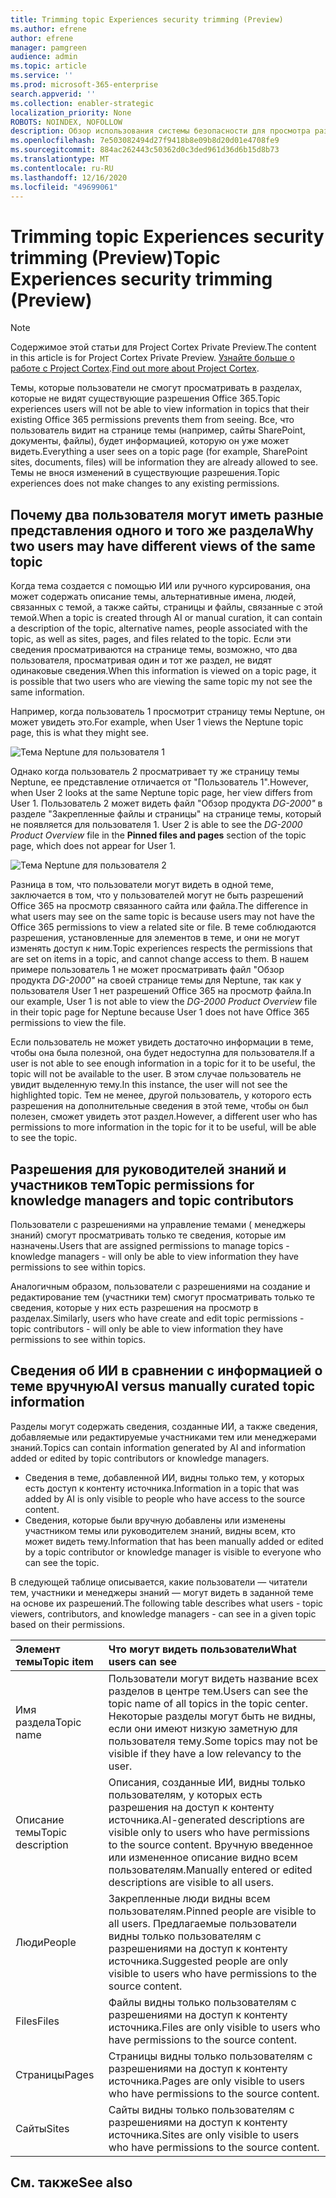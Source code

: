 ```yaml
---
title: Trimming topic Experiences security trimming (Preview)
ms.author: efrene
author: efrene
manager: pamgreen
audience: admin
ms.topic: article
ms.service: ''
ms.prod: microsoft-365-enterprise
search.appverid: ''
ms.collection: enabler-strategic
localization_priority: None
ROBOTS: NOINDEX, NOFOLLOW
description: Обзор использования системы безопасности для просмотра разделов.
ms.openlocfilehash: 7e503082494d27f9418b8e09b8d20d01e4708fe9
ms.sourcegitcommit: 884ac262443c50362d0c3ded961d36d6b15d8b73
ms.translationtype: MT
ms.contentlocale: ru-RU
ms.lasthandoff: 12/16/2020
ms.locfileid: "49699061"
---
```

# <a name="topic-experiences-security-trimming-preview"></a><span data-ttu-id="dd79a-103">Trimming topic Experiences security trimming (Preview)</span><span class="sxs-lookup"><span data-stu-id="dd79a-103">Topic Experiences security trimming (Preview)</span></span>

> [!Note] 
> <span data-ttu-id="dd79a-104">Содержимое этой статьи для Project Cortex Private Preview.</span><span class="sxs-lookup"><span data-stu-id="dd79a-104">The content in this article is for Project Cortex Private Preview.</span></span> <span data-ttu-id="dd79a-105">[Узнайте больше о работе с Project Cortex](https://aka.ms/projectcortex).</span><span class="sxs-lookup"><span data-stu-id="dd79a-105">[Find out more about Project Cortex](https://aka.ms/projectcortex).</span></span>

<span data-ttu-id="dd79a-106">Темы, которые пользователи не смогут просматривать в разделах, которые не видят существующие разрешения Office 365.</span><span class="sxs-lookup"><span data-stu-id="dd79a-106">Topic experiences users will not be able to view information in topics that their existing Office 365 permissions prevents them from seeing.</span></span> <span data-ttu-id="dd79a-107">Все, что пользователь видит на странице темы (например, сайты SharePoint, документы, файлы), будет информацией, которую он уже может видеть.</span><span class="sxs-lookup"><span data-stu-id="dd79a-107">Everything a user sees on a topic page (for example, SharePoint sites, documents, files) will be information they are already allowed to see.</span></span> <span data-ttu-id="dd79a-108">Темы не внося изменений в существующие разрешения.</span><span class="sxs-lookup"><span data-stu-id="dd79a-108">Topic experiences does not make changes to any existing permissions.</span></span>

## <a name="why-two-users-may-have-different-views-of-the-same-topic"></a><span data-ttu-id="dd79a-109">Почему два пользователя могут иметь разные представления одного и того же раздела</span><span class="sxs-lookup"><span data-stu-id="dd79a-109">Why two users may have different views of the same topic</span></span>

<span data-ttu-id="dd79a-110">Когда тема создается с помощью ИИ или ручного курсирования, она может содержать описание темы, альтернативные имена, людей, связанных с темой, а также сайты, страницы и файлы, связанные с этой темой.</span><span class="sxs-lookup"><span data-stu-id="dd79a-110">When a topic is created through AI or manual curation, it can contain a description of the topic, alternative names, people associated with the topic, as well as sites, pages, and files related to the topic.</span></span> <span data-ttu-id="dd79a-111">Если эти сведения просматриваются на странице темы, возможно, что два пользователя, просматривая один и тот же раздел, не видят одинаковые сведения.</span><span class="sxs-lookup"><span data-stu-id="dd79a-111">When this information is viewed on a topic page, it is possible that two users who are viewing the same topic my not see the same information.</span></span>
  
<span data-ttu-id="dd79a-112">Например, когда пользователь 1 просмотрит страницу темы Neptune, он может увидеть это.</span><span class="sxs-lookup"><span data-stu-id="dd79a-112">For example, when User 1 views the Neptune topic page, this is what they might see.</span></span>

![Тема Neptune для пользователя 1](../media/knowledge-management/user2-topic-view.png) </br> 

<span data-ttu-id="dd79a-114">Однако когда пользователь 2 просматривает ту же страницу темы Neptune, ее представление отличается от "Пользователь 1".</span><span class="sxs-lookup"><span data-stu-id="dd79a-114">However, when User 2 looks at the same Neptune topic page, her view differs from User 1.</span></span>  <span data-ttu-id="dd79a-115">Пользователь 2 может видеть файл "Обзор продукта *DG-2000"* в разделе "Закрепленные файлы и страницы" на странице темы, который не появляется для пользователя 1. </span><span class="sxs-lookup"><span data-stu-id="dd79a-115">User 2 is able to see the *DG-2000 Product Overview* file in the **Pinned files and pages** section of the topic page, which does not appear for User 1.</span></span> 

![Тема Neptune для пользователя 2](../media/knowledge-management/user1-topic-view.png) </br> 

<span data-ttu-id="dd79a-117">Разница в том, что пользователи могут видеть в одной теме, заключается в том, что у пользователей могут не быть разрешений Office 365 на просмотр связанного сайта или файла.</span><span class="sxs-lookup"><span data-stu-id="dd79a-117">The difference in what users may see on the same topic is because users may not have the Office 365 permissions to view a related site or file.</span></span>  <span data-ttu-id="dd79a-118">В теме соблюдаются разрешения, установленные для элементов в теме, и они не могут изменять доступ к ним.</span><span class="sxs-lookup"><span data-stu-id="dd79a-118">Topic experiences respects the permissions that are set on items in a topic, and cannot change access to them.</span></span> <span data-ttu-id="dd79a-119">В нашем примере пользователь 1 не может просматривать файл "Обзор продукта *DG-2000"* на своей странице темы для Neptune, так как у пользователя User 1 нет разрешений Office 365 на просмотр файла.</span><span class="sxs-lookup"><span data-stu-id="dd79a-119">In our example, User 1 is not able to view the *DG-2000 Product Overview* file in their topic page for Neptune because User 1 does not have Office 365 permissions to view the file.</span></span>

<span data-ttu-id="dd79a-120">Если пользователь не может увидеть достаточно информации в теме, чтобы она была полезной, она будет недоступна для пользователя.</span><span class="sxs-lookup"><span data-stu-id="dd79a-120">If a user is not able to see enough information in a topic for it to be useful, the topic will not be available to the user.</span></span> <span data-ttu-id="dd79a-121">В этом случае пользователь не увидит выделенную тему.</span><span class="sxs-lookup"><span data-stu-id="dd79a-121">In this instance, the user will not see the highlighted topic.</span></span> <span data-ttu-id="dd79a-122">Тем не менее, другой пользователь, у которого есть разрешения на дополнительные сведения в этой теме, чтобы он был полезен, сможет увидеть этот раздел.</span><span class="sxs-lookup"><span data-stu-id="dd79a-122">However, a different user who has permissions to more information in the topic for it to be useful, will be able to see the topic.</span></span>


## <a name="topic-permissions-for-knowledge-managers-and-topic-contributors"></a><span data-ttu-id="dd79a-123">Разрешения для руководителей знаний и участников тем</span><span class="sxs-lookup"><span data-stu-id="dd79a-123">Topic permissions for knowledge managers and topic contributors</span></span>

<span data-ttu-id="dd79a-124">Пользователи с разрешениями на управление темами ( менеджеры знаний) смогут просматривать только те сведения, которые им назначены.</span><span class="sxs-lookup"><span data-stu-id="dd79a-124">Users that are assigned permissions to manage topics - knowledge managers - will only be able to view information they have permissions to see within topics.</span></span>

<span data-ttu-id="dd79a-125">Аналогичным образом, пользователи с разрешениями на создание и редактирование тем (участники тем) смогут просматривать только те сведения, которые у них есть разрешения на просмотр в разделах.</span><span class="sxs-lookup"><span data-stu-id="dd79a-125">Similarly, users who have create and edit topic permissions - topic contributors - will only be able to view information they have permissions to see within topics.</span></span> 


## <a name="ai-versus-manually-curated-topic-information"></a><span data-ttu-id="dd79a-126">Сведения об ИИ в сравнении с информацией о теме вручную</span><span class="sxs-lookup"><span data-stu-id="dd79a-126">AI versus manually curated topic information</span></span>

<span data-ttu-id="dd79a-127">Разделы могут содержать сведения, созданные ИИ, а также сведения, добавляемые или редактируемые участниками тем или менеджерами знаний.</span><span class="sxs-lookup"><span data-stu-id="dd79a-127">Topics can contain information generated by AI and information added or edited by topic contributors or knowledge managers.</span></span>

 - <span data-ttu-id="dd79a-128">Сведения в теме, добавленной ИИ, видны только тем, у которых есть доступ к контенту источника.</span><span class="sxs-lookup"><span data-stu-id="dd79a-128">Information in a topic that was added by AI is only visible to people who have access to the source content.</span></span>
 - <span data-ttu-id="dd79a-129">Сведения, которые были вручную добавлены или изменены участником темы или руководителем знаний, видны всем, кто может видеть тему.</span><span class="sxs-lookup"><span data-stu-id="dd79a-129">Information that has been manually added or edited by a topic contributor or knowledge manager is visible to everyone who can see the topic.</span></span>

<span data-ttu-id="dd79a-130">В следующей таблице описывается, какие пользователи — читатели тем, участники и менеджеры знаний — могут видеть в заданной теме на основе их разрешений.</span><span class="sxs-lookup"><span data-stu-id="dd79a-130">The following table describes what users - topic viewers, contributors, and knowledge managers - can see in a given topic based on their permissions.</span></span>

|<span data-ttu-id="dd79a-131">Элемент темы</span><span class="sxs-lookup"><span data-stu-id="dd79a-131">Topic item</span></span>|<span data-ttu-id="dd79a-132">Что могут видеть пользователи</span><span class="sxs-lookup"><span data-stu-id="dd79a-132">What users can see</span></span>|
|:---------|:------------------|
|<span data-ttu-id="dd79a-133">Имя раздела</span><span class="sxs-lookup"><span data-stu-id="dd79a-133">Topic name</span></span>|<span data-ttu-id="dd79a-134">Пользователи могут видеть название всех разделов в центре тем.</span><span class="sxs-lookup"><span data-stu-id="dd79a-134">Users can see the topic name of all topics in the topic center.</span></span> <span data-ttu-id="dd79a-135">Некоторые разделы могут быть не видны, если они имеют низкую заметную для пользователя тему.</span><span class="sxs-lookup"><span data-stu-id="dd79a-135">Some topics may not be visible if they have a low relevancy to the user.</span></span>|
|<span data-ttu-id="dd79a-136">Описание темы</span><span class="sxs-lookup"><span data-stu-id="dd79a-136">Topic description</span></span>|<span data-ttu-id="dd79a-137">Описания, созданные ИИ, видны только пользователям, у которых есть разрешения на доступ к контенту источника.</span><span class="sxs-lookup"><span data-stu-id="dd79a-137">AI-generated descriptions are visible only to users who have permissions to the source content.</span></span> <span data-ttu-id="dd79a-138">Вручную введенное или измененное описание видно всем пользователям.</span><span class="sxs-lookup"><span data-stu-id="dd79a-138">Manually entered or edited descriptions are visible to all users.</span></span>|
|<span data-ttu-id="dd79a-139">Люди</span><span class="sxs-lookup"><span data-stu-id="dd79a-139">People</span></span>|<span data-ttu-id="dd79a-140">Закрепленные люди видны всем пользователям.</span><span class="sxs-lookup"><span data-stu-id="dd79a-140">Pinned people are visible to all users.</span></span> <span data-ttu-id="dd79a-141">Предлагаемые пользователи видны только пользователям с разрешениями на доступ к контенту источника.</span><span class="sxs-lookup"><span data-stu-id="dd79a-141">Suggested people are only visible to users who have permissions to the source content.</span></span>|
|<span data-ttu-id="dd79a-142">Files</span><span class="sxs-lookup"><span data-stu-id="dd79a-142">Files</span></span>|<span data-ttu-id="dd79a-143">Файлы видны только пользователям с разрешениями на доступ к контенту источника.</span><span class="sxs-lookup"><span data-stu-id="dd79a-143">Files are only visible to users who have permissions to the source content.</span></span>|
|<span data-ttu-id="dd79a-144">Страницы</span><span class="sxs-lookup"><span data-stu-id="dd79a-144">Pages</span></span>|<span data-ttu-id="dd79a-145">Страницы видны только пользователям с разрешениями на доступ к контенту источника.</span><span class="sxs-lookup"><span data-stu-id="dd79a-145">Pages are only visible to users who have permissions to the source content.</span></span>|
|<span data-ttu-id="dd79a-146">Сайты</span><span class="sxs-lookup"><span data-stu-id="dd79a-146">Sites</span></span>|<span data-ttu-id="dd79a-147">Сайты видны только пользователям с разрешениями на доступ к контенту источника.</span><span class="sxs-lookup"><span data-stu-id="dd79a-147">Sites are only visible to users who have permissions to the source content.</span></span>|




## <a name="see-also"></a><span data-ttu-id="dd79a-148">См. также</span><span class="sxs-lookup"><span data-stu-id="dd79a-148">See also</span></span>

